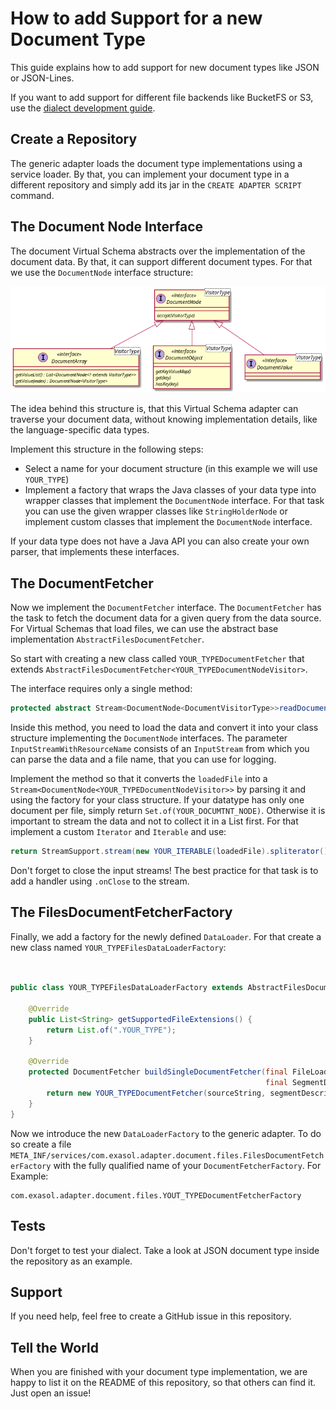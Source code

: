 # How to add Support for a new Document Type

This guide explains how to add support for new document types like JSON or JSON-Lines.

If you want to add support for different file backends like BucketFS or S3, use the [dialect development guide](dialect_development_guide.md).

## Create a Repository

The generic adapter loads the document type implementations using a service loader. By that, you can implement your document type in a different repository and simply add its jar in the `CREATE ADAPTER SCRIPT` command.

## The Document Node Interface

The document Virtual Schema abstracts over the implementation of the document data. By that, it can support different document types. For that we use the `DocumentNode` interface structure:

![document node](documentnode.png)

The idea behind this structure is, that this Virtual Schema adapter can traverse your document data, without knowing implementation details, like the language-specific data types.

Implement this structure in the following steps:

* Select a name for your document structure (in this example we will use `YOUR_TYPE`)
* Implement a factory that wraps the Java classes of your data type into wrapper classes that implement the `DocumentNode` interface. For that task you can use the given wrapper classes like `StringHolderNode` or implement custom classes that implement the `DocumentNode` interface.

If your data type does not have a Java API you can also create your own parser, that implements these interfaces.

## The DocumentFetcher

Now we implement the `DocumentFetcher` interface. The `DocumentFetcher` has the task to fetch the document data for a given query from the data source. For Virtual Schemas that load files, we can use the abstract base implementation `AbstractFilesDocumentFetcher`.

So start with creating a new class called `YOUR_TYPEDocumentFetcher` that extends `AbstractFilesDocumentFetcher<YOUR_TYPEDocumentNodeVisitor>`.

The interface requires only a single method:

```java
protected abstract Stream<DocumentNode<DocumentVisitorType>>readDocuments(InputStreamWithResourceName loadedFile);
```

Inside this method, you need to load the data and convert it into your class structure implementing the `DocumentNode` interfaces. The parameter `InputStreamWithResourceName` consists of an `InputStream` from which you can parse the data and a file name, that you can use for logging.

Implement the method so that it converts the `loadedFile` into a `Stream<DocumentNode<YOUR_TYPEDocumentNodeVisitor>>` by parsing it and using the factory for your class structure. If your datatype has only one document per file, simply return `Set.of(YOUR_DOCUMTNT_NODE)`. Otherwise it is important to stream the data and not to collect it in a List first. For that implement a custom `Iterator` and `Iterable` and use:

```java
return StreamSupport.stream(new YOUR_ITERABLE(loadedFile).spliterator(),false);
```

Don't forget to close the input streams!
The best practice for that task is to add a handler using `.onClose` to the stream.

## The FilesDocumentFetcherFactory

Finally, we add a factory for the newly defined `DataLoader`. For that create a new class named `YOUR_TYPEFilesDataLoaderFactory`:

```java


public class YOUR_TYPEFilesDataLoaderFactory extends AbstractFilesDocumentFetcherFactory {

    @Override
    public List<String> getSupportedFileExtensions() {
        return List.of(".YOUR_TYPE");
    }

    @Override
    protected DocumentFetcher buildSingleDocumentFetcher(final FileLoaderFactory fileLoaderFactory,
                                                         final SegmentDescription segmentDescription, final StringFilter sourceFilter) {
        return new YOUR_TYPEDocumentFetcher(sourceString, segmentDescription, fileLoaderFactory);
    }
}
```

Now we introduce the new `DataLoaderFactory` to the generic adapter. To do so create a file `META_INF/services/com.exasol.adapter.document.files.FilesDocumentFetcherFactory` with the fully qualified name of your `DocumentFetcherFactory`. For Example:

```
com.exasol.adapter.document.files.YOUT_TYPEDocumentFetcherFactory
``` 

## Tests

Don't forget to test your dialect. Take a look at JSON document type inside the repository as an example.

## Support

If you need help, feel free to create a GitHub issue in this repository.

## Tell the World

When you are finished with your document type implementation, we are happy to list it on the README of this repository, so that others can find it. Just open an issue!
